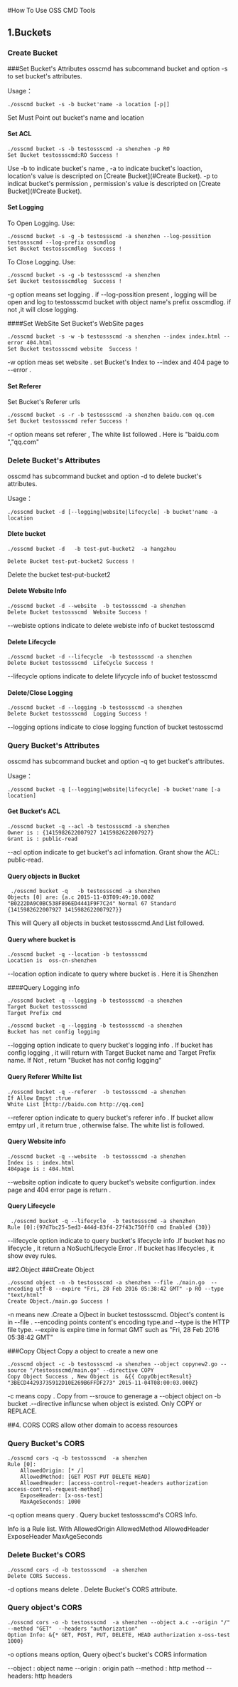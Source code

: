 #How To Use OSS CMD Tools


## 1.Buckets

### Create Bucket

###Set Bucket's Attributes
osscmd has subcommand bucket and option -s to set bucket's attributes. 

Usage：
	
	./osscmd bucket -s -b bucket'name -a location [-p|]
	
Set Must Point out bucket's name and location	
#### Set ACL

	./osscmd bucket -s -b testossscmd -a shenzhen -p RO
	Set Bucket testossscmd:RO Success !
	
Use -b to indicate bucket's name , -a to indicate bucket's loaction, location's value is descripted on [Create Bucket](#Create Bucket). -p to indicat bucket's permission , permission's value is descripted on [Create Bucket](#Create Bucket).

#### Set Logging
To Open Logging. Use:

	./osscmd bucket -s -g -b testossscmd -a shenzhen --log-possition testossscmd --log-prefix osscmdlog
	Set Bucket testossscmdlog  Success !
	
To Close Logging. Use:

	./osscmd bucket -s -g -b testossscmd -a shenzhen
	Set Bucket testossscmdlog  Success !
	
-g option means set logging . if --log-possition present , logging will be open  and log to testossscmd bucket with object name's prefix osscmdlog.  if not ,it will close logging.

####Set WebSite
Set Bucket's WebSite pages

	./osscmd bucket -s -w -b testossscmd -a shenzhen --index index.html --error 404.html
	Set Bucket testossscmd website  Success !
	
-w option meas set website . set Bucket's Index to --index and 404 page to --error .

#### Set Referer
Set Bucket's Referer urls

	./osscmd bucket -s -r -b testossscmd -a shenzhen baidu.com qq.com
	Set Bucket testossscmd refer Success !
-r option means set referer , The white list followed . Here is "baidu.com ","qq.com"

### Delete Bucket's Attributes
osscmd has subcommand bucket and option -d to delete bucket's attributes. 

Usage：
	
	./osscmd bucket -d [--logging|website|lifecycle] -b bucket'name -a location
	
#### Dlete bucket

	./osscmd bucket -d   -b test-put-bucket2  -a hangzhou

	Delete Bucket test-put-bucket2 Success !	
Delete the bucket test-put-bucket2
	 
#### Delete Website Info

	./osscmd bucket -d --website  -b testossscmd -a shenzhen
	Delete Bucket testossscmd  Website Success !
	
--webiste options  indicate to delete webiste info of bucket testosscmd

#### Delete Lifecycle 

	./osscmd bucket -d --lifecycle  -b testossscmd -a shenzhen
	Delete Bucket testossscmd  LifeCycle Success !
--lifecycle options indicate to delete lifycycle info of bucket testosscmd

#### Delete/Close Logging

	./osscmd bucket -d --logging -b testossscmd -a shenzhen
	Delete Bucket testossscmd  Logging Success !
	
--logging options indicate to close logging function of bucket testosscmd

### Query Bucket's Attributes
osscmd has subcommand bucket and option -q to get bucket's attributes. 

Usage：
	
	./osscmd bucket -q [--logging|website|lifecycle] -b bucket'name [-a location]

#### Get Bucket's ACL
	
	./osscmd bucket -q --acl -b testossscmd -a shenzhen
	Owner is : {1415982622007927 1415982622007927}
	Grant is : public-read
--acl option indicate to get bucket's acl infomation. Grant show the ACL: public-read.
#### Query objects in Bucket
	 ./osscmd bucket -q   -b testossscmd -a shenzhen
	Objects [0] are: {a.c 2015-11-03T09:49:10.000Z "B0222DA9C0BC538F896ED4441F9F7C24" Normal 67 Standard {1415982622007927 1415982622007927}}
	
This will Query all objects in bucket testossscmd.And List followed.

#### Query where bucket is 

	./osscmd bucket -q --location -b testossscmd
	Location is  oss-cn-shenzhen
	
--location option indicate to query where bucket is . Here it is Shenzhen

####Query Logging info

	./osscmd bucket -q --logging -b testossscmd -a shenzhen
	Target Bucket testossscmd
	Target Prefix cmd

	./osscmd bucket -q --logging -b testossscmd -a shenzhen
	Bucket has not config logging
	
--logging option indicate to query bucket's logging info .
If bucket has config logging , it will return with Target Bucket name and Target Prefix name. If Not , return 
"Bucket has not config logging"

#### Query Referer Whilte list

	./osscmd bucket -q --referer  -b testossscmd -a shenzhen
	If Allow Empyt :true
	White List [http://baidu.com http://qq.com]
	
--referer option indicate to query bucket's referer info . If bucket allow emtpy url , it return true , otherwise false. The white list is followed.

#### Query Website info

	./osscmd bucket -q --website  -b testossscmd -a shenzhen
	Index is : index.html
	404page is : 404.html

--website option indicate to query bucket's website configurtion. index page and 404 error page is return .


#### Query Lifecycle

	 ./osscmd bucket -q --lifecycle  -b testossscmd -a shenzhen
	Rule [0]:{97d7bc25-5ed3-444d-83f4-27f43c750ff0 cmd Enabled {30}}
	
--lifecycle option indicate to query bucket's lifecycle info .If bucket has no lifecycle , it return a NoSuchLifecycle Error . If bucket has lifecycles , it show evey rules.
	
##2.Object
###Create Object

	./osscmd object -n -b testossscmd -a shenzhen --file ./main.go  --encoding utf-8 --expire "Fri, 28 Feb 2016 05:38:42 GMT" -p RO --type "text/html"
	Create Object./main.go Success !
-n means new .Create a Ojbect in bucket testossscmd. Object's content is in --file . --encoding points content's encoding type.and --type is the HTTP file type. --expire is expire time in format GMT such as "Fri, 28 Feb 2016 05:38:42 GMT" 

###Copy Object
Copy a object to create a new one

	./osscmd object -c -b testossscmd -a shenzhen --object copynew2.go --source "/testossscmd/main.go" --directive COPY
	Copy Object Success , New Object is  &{{ CopyObjectResult} "3BECD44293735912D10E269B6FFDF273" 2015-11-04T08:00:03.000Z}
	
-c means copy . Copy from --srouce to generage a --object object on -b bucket .--directive influncse when object is existed. Only COPY or REPLACE.
	
##4. CORS
CORS allow other domain to access resources 
### Query Bucket's CORS

	./osscmd cors -q -b testossscmd  -a shenzhen
	Rule [0]:
	    AllowedOrigin: [* /]
	    AllowedMethod: [GET POST PUT DELETE HEAD]
	    AllowedHeader: [access-control-requet-headers authorization access-control-request-method]
	    ExposeHeader: [x-oss-test]
	    MaxAgeSeconds: 1000
-q option means query . Query bucket testossscmd's CORS Info.

Info is a Rule list. With AllowedOrigin  AllowedMethod AllowedHeader ExposeHeader MaxAgeSeconds

### Delete Bucket's CORS

	./osscmd cors -d -b testossscmd  -a shenzhen
	Delete CORS Success.
	
-d options means delete . Delete Bucket's CORS attribute.

### Query object's CORS

	./osscmd cors -o -b testossscmd  -a shenzhen --object a.c --origin "/" --method "GET"  --headers "authorization"
	Option Info: &{* GET, POST, PUT, DELETE, HEAD authorization x-oss-test 1000}
	
-o options means option, Query ojbect's bucket's CORS information

--object : object name
--origin : origin path
--method : http method
--headers: http headers
